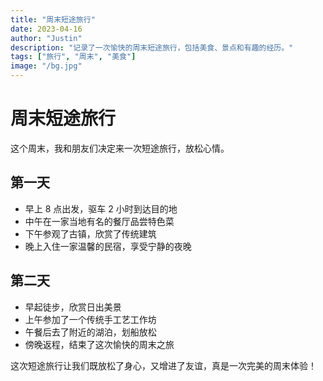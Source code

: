 ```yaml
---
title: "周末短途旅行"
date: 2023-04-16
author: "Justin"
description: "记录了一次愉快的周末短途旅行，包括美食、景点和有趣的经历。"
tags: ["旅行", "周末", "美食"]
image: "/bg.jpg"
---
```


# 周末短途旅行

这个周末，我和朋友们决定来一次短途旅行，放松心情。

## 第一天

- 早上 8 点出发，驱车 2 小时到达目的地
- 中午在一家当地有名的餐厅品尝特色菜
- 下午参观了古镇，欣赏了传统建筑
- 晚上入住一家温馨的民宿，享受宁静的夜晚

## 第二天

- 早起徒步，欣赏日出美景
- 上午参加了一个传统手工艺工作坊
- 午餐后去了附近的湖泊，划船放松
- 傍晚返程，结束了这次愉快的周末之旅

这次短途旅行让我们既放松了身心，又增进了友谊，真是一次完美的周末体验！
